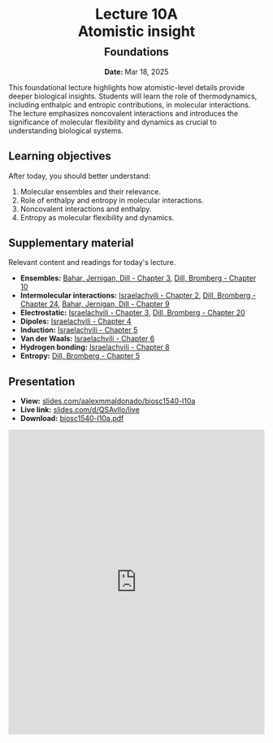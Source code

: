 <h1 style="margin-bottom: 0.4em; text-align: center;">
    <b>Lecture 10A</b><br>
    Atomistic insight
</h1>
<h2 style="margin-top: 0.0em; text-align: center;">
    Foundations
</h2>
<p style="text-align: center;">
    <b>Date:</b> Mar 18, 2025
</p>

This foundational lecture highlights how atomistic-level details provide deeper biological insights.
Students will learn the role of thermodynamics, including enthalpic and entropic contributions, in molecular interactions.
The lecture emphasizes noncovalent interactions and introduces the significance of molecular flexibility and dynamics as crucial to understanding biological systems.

## Learning objectives

After today, you should better understand:

1.  Molecular ensembles and their relevance.
2.  Role of enthalpy and entropy in molecular interactions.
3.  Noncovalent interactions and enthalpy.
4.  Entropy as molecular flexibility and dynamics.

## Supplementary material

Relevant content and readings for today's lecture.

-   **Ensembles:** [Bahar, Jernigan, Dill - Chapter 3](https://canvas.pitt.edu/files/20161924), [Dill, Bromberg - Chapter 10](https://canvas.pitt.edu/files/20161929)
-   **Intermolecular interactions:** [Israelachvili - Chapter 2](https://canvas.pitt.edu/files/20161933), [Dill, Bromberg - Chapter 24](https://canvas.pitt.edu/files/20161932), [Bahar, Jernigan, Dill - Chapter 9](https://canvas.pitt.edu/files/20161925)
-   **Electrostatic:** [Israelachvili - Chapter 3](https://canvas.pitt.edu/files/20161934), [Dill, Bromberg - Chapter 20](https://canvas.pitt.edu/files/20161931)
-   **Dipoles:** [Israelachvili - Chapter 4](https://canvas.pitt.edu/files/20161935)
-   **Induction:** [Israelachvili - Chapter 5](https://canvas.pitt.edu/files/20161936)
-   **Van der Waals:** [Israelachvili - Chapter 6](https://canvas.pitt.edu/files/20161937)
-   **Hydrogen bonding:** [Israelachvili - Chapter 8](https://canvas.pitt.edu/files/20161940)
-   **Entropy:** [Dill, Bromberg - Chapter 5](https://canvas.pitt.edu/files/20161927)

## Presentation

-   **View:** [slides.com/aalexmmaldonado/biosc1540-l10a](https://slides.com/aalexmmaldonado/biosc1540-l10a)
-   **Live link:** [slides.com/d/QSAvIIo/live](https://slides.com/d/QSAvIIo/live)
-   **Download:** [biosc1540-l10a.pdf](/lectures/10A/biosc1540-l10a.pdf)

<iframe src="https://slides.com/aalexmmaldonado/biosc1540-l10a/embed?byline=hidden&share=hidden" width="100%" height="600" title="BIOSC 1540: Lecture 10A" scrolling="no" frameborder="0" webkitallowfullscreen mozallowfullscreen allowfullscreen></iframe>
